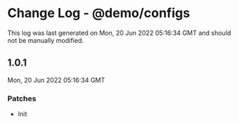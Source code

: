 # Change Log - @demo/configs

This log was last generated on Mon, 20 Jun 2022 05:16:34 GMT and should not be manually modified.

## 1.0.1
Mon, 20 Jun 2022 05:16:34 GMT

### Patches

- Init


